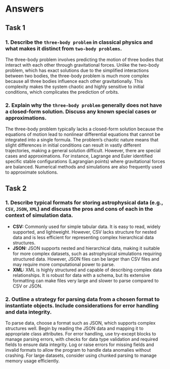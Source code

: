 # Answers

## Task 1

### 1. Describe the `three-body problem` in classical physics and what makes it distinct from `two-body problems`.

The three-body problem involves predicting the motion of three bodies that interact with each other through gravitational forces. Unlike the two-body problem, which has exact solutions due to the simplified interactions between two bodies, the three-body problem is much more complex because all three bodies influence each other gravitationally. This complexity makes the system chaotic and highly sensitive to initial conditions, which complicates the prediction of orbits.

### 2. Explain why the `three-body problem` generally does not have a closed-form solution. Discuss any known special cases or approximations.

The three-body problem typically lacks a closed-form solution because the equations of motion lead to nonlinear differential equations that cannot be integrated into a single formula. The problem’s chaotic nature means that slight differences in initial conditions can result in vastly different trajectories, making a general solution difficult. However, there are special cases and approximations. For instance, Lagrange and Euler identified specific stable configurations (Lagrangian points) where gravitational forces are balanced. Numerical methods and simulations are also frequently used to approximate solutions.

## Task 2

### 1. Describe typical formats for storing astrophysical data (e.g., `CSV`, `JSON`, `XML`) and discuss the pros and cons of each in the context of simulation data.

- **CSV:** Commonly used for simple tabular data. It is easy to read, widely supported, and lightweight. However, CSV lacks structure for nested data and is less efficient for representing complex hierarchical data structures.
- **JSON:** JSON supports nested and hierarchical data, making it suitable for more complex datasets, such as astrophysical simulations requiring structured data. However, JSON files can be larger than CSV files and may require more computational power to parse.
- **XML:** XML is highly structured and capable of describing complex data relationships. It is robust for data with a schema, but its extensive formatting can make files very large and slower to parse compared to CSV or JSON.

### 2. Outline a strategy for parsing data from a chosen format to instantiate objects. Include considerations for error handling and data integrity.

To parse data, choose a format such as JSON, which supports complex structures well. Begin by reading the JSON data and mapping it to appropriate class attributes. For error handling, use try-except blocks to manage parsing errors, with checks for data type validation and required fields to ensure data integrity. Log or raise errors for missing fields and invalid formats to allow the program to handle data anomalies without crashing. For large datasets, consider using chunked parsing to manage memory usage efficiently.